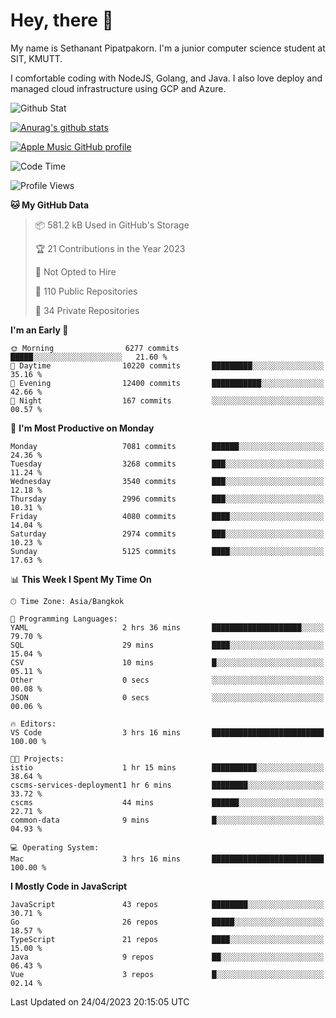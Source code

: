 # Hey, there 🙌
My name is Sethanant Pipatpakorn. I'm a junior computer science student at SIT, KMUTT.

I comfortable coding with NodeJS, Golang, and Java. I also love deploy and managed cloud infrastructure using GCP and Azure.

![Github Stat](https://github-profile-summary-cards.vercel.app/api/cards/profile-details?username=thetkpark&theme=dracula)

[![Anurag's github stats](https://github-readme-stats.vercel.app/api?username=thetkpark&count_private=true&show_icons=true&theme=tokyonight)](https://github.com/anuraghazra/github-readme-stats)

[![Apple Music GitHub profile](https://apple-music-github-profile.rayriffy.com/theme/light.svg?uid=000347.6120fcbefcb74cd59d65c108cc315787.1333)](https://github.com/rayriffy/apple-music-github-profile)

<!--START_SECTION:waka-->
![Code Time](http://img.shields.io/badge/Code%20Time-993%20hrs%2053%20mins-blue)

![Profile Views](http://img.shields.io/badge/Profile%20Views-0-blue)

**🐱 My GitHub Data** 

> 📦 581.2 kB Used in GitHub's Storage 
 > 
> 🏆 21 Contributions in the Year 2023
 > 
> 🚫 Not Opted to Hire
 > 
> 📜 110 Public Repositories 
 > 
> 🔑 34 Private Repositories 
 > 
**I'm an Early 🐤** 

```text
🌞 Morning                6277 commits        █████░░░░░░░░░░░░░░░░░░░░   21.60 % 
🌆 Daytime                10220 commits       █████████░░░░░░░░░░░░░░░░   35.16 % 
🌃 Evening                12400 commits       ███████████░░░░░░░░░░░░░░   42.66 % 
🌙 Night                  167 commits         ░░░░░░░░░░░░░░░░░░░░░░░░░   00.57 % 
```
📅 **I'm Most Productive on Monday** 

```text
Monday                   7081 commits        ██████░░░░░░░░░░░░░░░░░░░   24.36 % 
Tuesday                  3268 commits        ███░░░░░░░░░░░░░░░░░░░░░░   11.24 % 
Wednesday                3540 commits        ███░░░░░░░░░░░░░░░░░░░░░░   12.18 % 
Thursday                 2996 commits        ███░░░░░░░░░░░░░░░░░░░░░░   10.31 % 
Friday                   4080 commits        ████░░░░░░░░░░░░░░░░░░░░░   14.04 % 
Saturday                 2974 commits        ███░░░░░░░░░░░░░░░░░░░░░░   10.23 % 
Sunday                   5125 commits        ████░░░░░░░░░░░░░░░░░░░░░   17.63 % 
```


📊 **This Week I Spent My Time On** 

```text
🕑︎ Time Zone: Asia/Bangkok

💬 Programming Languages: 
YAML                     2 hrs 36 mins       ████████████████████░░░░░   79.70 % 
SQL                      29 mins             ████░░░░░░░░░░░░░░░░░░░░░   15.04 % 
CSV                      10 mins             █░░░░░░░░░░░░░░░░░░░░░░░░   05.11 % 
Other                    0 secs              ░░░░░░░░░░░░░░░░░░░░░░░░░   00.08 % 
JSON                     0 secs              ░░░░░░░░░░░░░░░░░░░░░░░░░   00.06 % 

🔥 Editors: 
VS Code                  3 hrs 16 mins       █████████████████████████   100.00 % 

🐱‍💻 Projects: 
istio                    1 hr 15 mins        ██████████░░░░░░░░░░░░░░░   38.64 % 
cscms-services-deployment1 hr 6 mins         ████████░░░░░░░░░░░░░░░░░   33.72 % 
cscms                    44 mins             ██████░░░░░░░░░░░░░░░░░░░   22.71 % 
common-data              9 mins              █░░░░░░░░░░░░░░░░░░░░░░░░   04.93 % 

💻 Operating System: 
Mac                      3 hrs 16 mins       █████████████████████████   100.00 % 
```

**I Mostly Code in JavaScript** 

```text
JavaScript               43 repos            ████████░░░░░░░░░░░░░░░░░   30.71 % 
Go                       26 repos            █████░░░░░░░░░░░░░░░░░░░░   18.57 % 
TypeScript               21 repos            ████░░░░░░░░░░░░░░░░░░░░░   15.00 % 
Java                     9 repos             ██░░░░░░░░░░░░░░░░░░░░░░░   06.43 % 
Vue                      3 repos             █░░░░░░░░░░░░░░░░░░░░░░░░   02.14 % 
```




 Last Updated on 24/04/2023 20:15:05 UTC
<!--END_SECTION:waka-->
